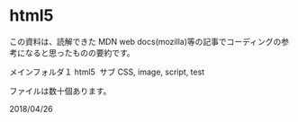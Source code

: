 # html5
この資料は、読解できた MDN web docs(mozilla)等の記事でコーディングの参考になると思ったものの要約です。

メインフォルダ１  html5  サブ CSS, image, script, test

ファイルは数十個あります。

2018/04/26
